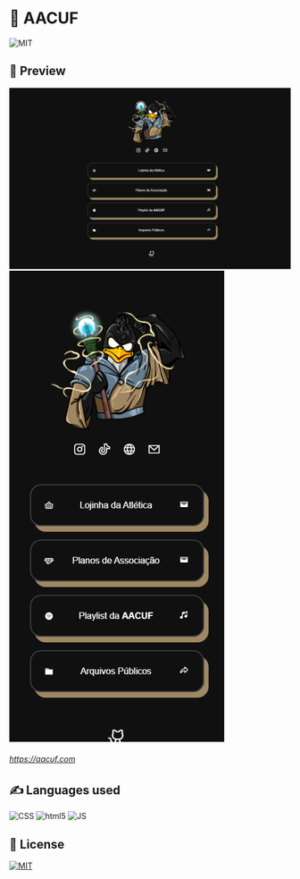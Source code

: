 
# 🐧 AACUF
<img alt="MIT" src="https://img.shields.io/badge/version-v1.1-white" />

## 🤳 Preview
<p>
  <img alt="Web" src="https://github.com/eumorales/eumorales/blob/main/preview/aacuf-web.png""/>
  <img alt="Mobile" src="https://github.com/eumorales/eumorales/blob/main/preview/aacuf-mobile.png"/>
</p>

###### https://aacuf.com

## ✍ Languages used

<img alt="CSS" src="https://img.shields.io/badge/CSS3-%231572B6.svg?style=flat-square&logo=css3&logoColor=white" /> <img alt="html5" src="https://img.shields.io/badge/-HTML5-E34F26?style=flat-square&logo=html5&logoColor=white" /> <img alt="JS" src="https://img.shields.io/badge/JavaScript-F7DF1E?logo=JavaScript&logoColor=000&style=flat-square" />

	
	
## 📄 License
<a href="https://github.com/eumorales/linktree/blob/main/LICENSE" target="_blank"><img alt="MIT" src="https://img.shields.io/badge/license-MIT-blue" />

